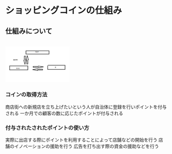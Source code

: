 # ショッピングコインの仕組み
## 仕組みについて

<br><img width="200px" alt="図" src="./system.png">
### コインの取得方法
商店街への新規店を立ち上げたいという人が自治体に登録を行いポイントを付与される
一か月での顧客の数に応じたポイントが付与される
### 付与されたされたポイントの使い方
実際に出店する際にポイントを利用することによって店舗などの開始を行う
店舗のイノベーションの援助を行う
広告を打ち出す際の資金の援助などを行う
